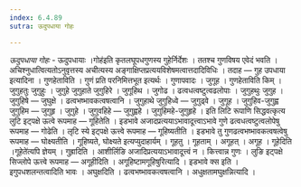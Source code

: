 ```yaml
---
index: 6.4.89
sutra: ऊदुपधाया गोहः

---
```

_ऊदुपधाया गोहः_ - ऊदुपधायाः ।गोह॑इति कृतलघूपधगुणस्य गुहेर्निर्देशः । ततश्च गुणविषय एवेदं भवति । अचिश्नुधात्वित्यतोऽनुवृत्तस्य अचीत्यस्य अङ्गाक्षिप्तप्रत्ययविशेषमत्वात्तदादिविधिः । तदाह —  गुह उपधाया इत्यादिना । गुणहेताविति । गुणं प्रति परनिमित्तभूत इत्यर्थः । गुणापवादः । जुगूह । गुणहेताविति किम्  । जुगुहतुः जुगुहुः । जुगुहे जुगुहाते जुगुहिरे । जुगूहिथ । जुगोढ । ढत्वधत्वष्टुत्वढलोपाः । जुगुहथुः जुगुह । जुगुहिषे — जुघुक्षे । ढत्वभष्भावकत्वषत्वानि । जुगुहाथे जुगुहिध्वे — जुगुढ्वे । जुगूह । जुगुहिव-जुगुह्व जुगुहिम — जुगुहृ । जुगुहे । जुगुवहिहे — जुगुह्वहे । जुगुहिमहे-जुगुहृहे । इति लिटि रूपाणि सिद्धवत्कृत्य लुटि इट्पक्षे ऊत्वे रूपमाह —  गूहितेति । इडभावे अजादप्रत्ययाऽभावादूत्त्वाऽभावे गुणे ढत्वधत्वष्टुत्वलोपेषु रूपमाह —  गोढेति । लृटि स्ये इट्पक्षे ऊत्त्वे रूपमाह —  गूहिष्यतीति । इडभावे तु गुणढत्वभष्भावकत्वषत्वेषु रूपमाह — घोक्ष्यतीति । गूहिष्यते, घोक्ष्यते इत्यप्युदाहार्यम् । गूहतु । गूहताम् । अगूहत् । अगूह । गूहेदिति ।गूहेते॑त्यपि ज्ञेयम् । गुह्रादिति । आशीर्लिङि अजादिप्रत्ययाऽभावादूत्त्वं न । कित्त्वान्न गुणः । लुङि इट्पक्षे सिज्लोपे ऊत्त्वे रूपमाह —  अगूहीदिति । अगूहिष्टामगूहिषुरित्यादि । इडभावे क्स इति । इगुपधशलन्तत्वादिति भावः । अघुक्षदिति । ढत्वभष्भावकत्वषत्वानि । अधुक्षतामघुक्षन्नित्यादि ।